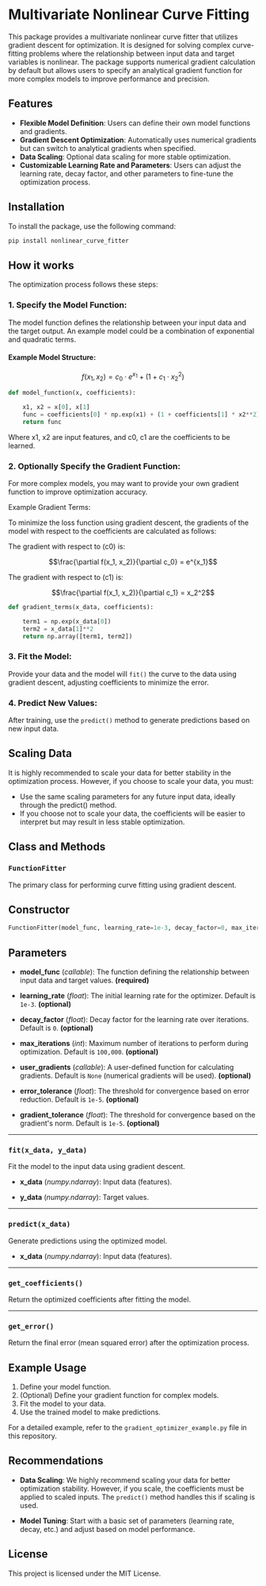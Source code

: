 # Multivariate Nonlinear Curve Fitting

This package provides a multivariate nonlinear curve fitter that utilizes gradient descent for optimization. It is designed for solving complex curve-fitting problems where the relationship between input data and target variables is nonlinear. The package supports numerical gradient calculation by default but allows users to specify an analytical gradient function for more complex models to improve performance and precision.

## Features
- **Flexible Model Definition**: Users can define their own model functions and gradients.
- **Gradient Descent Optimization**: Automatically uses numerical gradients but can switch to analytical gradients when specified.
- **Data Scaling**: Optional data scaling for more stable optimization.
- **Customizable Learning Rate and Parameters**: Users can adjust the learning rate, decay factor, and other parameters to fine-tune the optimization process.

## Installation
To install the package, use the following command:

```bash
pip install nonlinear_curve_fitter
```

## How it works

The optimization process follows these steps:

### 1. Specify the Model Function:
The model function defines the relationship between your input data and the target output. An example model could be a combination of exponential and quadratic terms.

#### Example Model Structure:

$$f(x_1, x_2) = c_0 \cdot e^{x_1} + (1 + c_1 \cdot x_2^2)$$
```python
def model_function(x, coefficients):

    x1, x2 = x[0], x[1]
    func = coefficients[0] * np.exp(x1) + (1 + coefficients[1] * x2**2)
    return func
```
Where x1, x2 are input features, and c0, c1 are the coefficients to be learned.

### 2. Optionally Specify the Gradient Function:

For more complex models, you may want to provide your own gradient function to improve optimization accuracy.

Example Gradient Terms:


To minimize the loss function using gradient descent, the gradients of the model with respect to the coefficients are calculated as follows:

The gradient with respect to (c0) is:

$$\frac{\partial f(x_1, x_2)}{\partial c_0} = e^{x_1}$$

The gradient with respect to (c1) is:

$$\frac{\partial f(x_1, x_2)}{\partial c_1} = x_2^2$$

```python
def gradient_terms(x_data, coefficients):

    term1 = np.exp(x_data[0])
    term2 = x_data[1]**2
    return np.array([term1, term2])
```

### 3. Fit the Model:
Provide your data and the model will ```fit()``` the curve to the data using gradient descent, adjusting coefficients to minimize the error.

### 4. Predict New Values:
After training, use the ```predict()``` method to generate predictions based on new input data.

## Scaling Data

It is highly recommended to scale your data for better stability in the optimization process. However, if you choose to scale your data, you must:

- Use the same scaling parameters for any future input data, ideally through the predict() method.
- If you choose not to scale your data, the coefficients will be easier to interpret but may result in less stable optimization.


## Class and Methods

### `FunctionFitter`
  
The primary class for performing curve fitting using gradient descent.

## Constructor
```python
FunctionFitter(model_func, learning_rate=1e-3, decay_factor=0, max_iterations=100000,user_gradients=None, error_tolerance=1e-5, gradient_tolerance=1e-5)

```
## Parameters

- **model_func** (_callable_): The function defining the relationship between input data and target values. **(required)**
  
- **learning_rate** (_float_): The initial learning rate for the optimizer. Default is `1e-3`. **(optional)**

- **decay_factor** (_float_): Decay factor for the learning rate over iterations. Default is `0`. **(optional)**

- **max_iterations** (_int_): Maximum number of iterations to perform during optimization. Default is `100,000`. **(optional)**

- **user_gradients** (_callable_): A user-defined function for calculating gradients. Default is `None` (numerical gradients will be used). **(optional)**

- **error_tolerance** (_float_): The threshold for convergence based on error reduction. Default is `1e-5`. **(optional)**

- **gradient_tolerance** (_float_): The threshold for convergence based on the gradient's norm. Default is `1e-5`. **(optional)**

---

### `fit(x_data, y_data)`

Fit the model to the input data using gradient descent.

- **x_data** (_numpy.ndarray_): Input data (features).

- **y_data** (_numpy.ndarray_): Target values.

---

### `predict(x_data)`

Generate predictions using the optimized model.

- **x_data** (_numpy.ndarray_): Input data (features).

---

### `get_coefficients()`

Return the optimized coefficients after fitting the model.

---

### `get_error()`

Return the final error (mean squared error) after the optimization process.


## Example Usage

1. Define your model function.
2. (Optional) Define your gradient function for complex models.
3. Fit the model to your data.
4. Use the trained model to make predictions.

For a detailed example, refer to the `gradient_optimizer_example.py` file in this repository.


## Recommendations

- **Data Scaling**: We highly recommend scaling your data for better optimization stability. However, if you scale, the coefficients must be applied to scaled inputs. The `predict()` method handles this if scaling is used.

- **Model Tuning**: Start with a basic set of parameters (learning rate, decay, etc.) and adjust based on model performance.

## License

This project is licensed under the MIT License.

